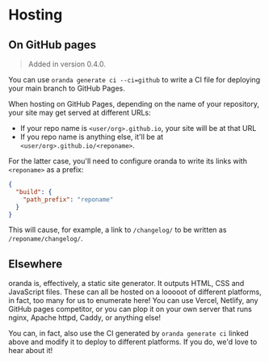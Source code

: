 # Hosting

## On GitHub pages

> Added in version 0.4.0.

You can use `oranda generate ci --ci=github` to write a CI file for deploying your main branch to GitHub Pages.

When hosting on GitHub Pages, depending on the name of your repository, your site may get served at different URLs:

- If your repo name is `<user/org>.github.io`, your site will be at that URL
- If you repo name is anything else, it'll be at `<user/org>.github.io/<reponame>`.

For the latter case, you'll need to configure oranda to write its links with `<reponame>` as a prefix:

```json
{
  "build": {
    "path_prefix": "reponame"
  }
}
```

This will cause, for example, a link to `/changelog/` to be written as `/reponame/changelog/`.

## Elsewhere

oranda is, effectively, a static site generator. It outputs HTML, CSS and JavaScript files. These can all be hosted on a
looooot of different platforms, in fact, too many for us to enumerate here! You can use Vercel, Netlify, any GitHub pages
competitor, or you can plop it on your own server that runs nginx, Apache httpd, Caddy, or anything else!

You can, in fact, also use the CI generated by `oranda generate ci` linked above and modify it to deploy to different 
platforms. If you do, we'd love to hear about it!

[web.yml]: https://github.com/axodotdev/oranda/blob/main/.github/workflows/web.yml
